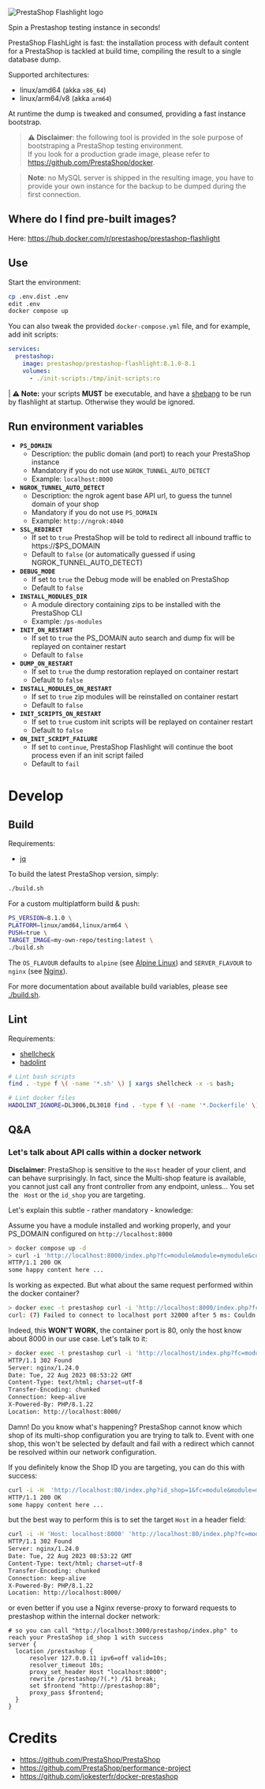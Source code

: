 ![PrestaShop Flashlight logo](./assets/prestashop_flashlight_logo.png)

Spin a Prestashop testing instance in seconds!

PrestaShop FlashLight is fast: the installation process with default content for a PrestaShop is tackled at build time, compiling the result to a single database dump.

Supported architectures:

- linux/amd64 (akka `x86_64`)
- linux/arm64/v8 (akka `arm64`)

At runtime the dump is tweaked and consumed, providing a fast instance bootstrap.

> **⚠️ Disclaimer**: the following tool is provided in the sole purpose of bootstraping a PrestaShop testing environment. <br>If you look for a production grade image, please refer to https://github.com/PrestaShop/docker.

> **Note**: no MySQL server is shipped in the resulting image, you have to provide your own instance for the backup to be dumped during the first connection.

## Where do I find pre-built images?

Here: https://hub.docker.com/r/prestashop/prestashop-flashlight

## Use

Start the environment:

```sh
cp .env.dist .env
edit .env
docker compose up
```

You can also tweak the provided `docker-compose.yml` file, and for example, add init scripts:

```yaml
services:
  prestashop:
    image: prestashop/prestashop-flashlight:8.1.0-8.1
    volumes:
      - ./init-scripts:/tmp/init-scripts:ro
```

| **⚠️ Note:** your scripts **MUST** be executable, and have a [shebang](<https://en.wikipedia.org/wiki/Shebang_(Unix)>) to be run by flashlight at startup. Otherwise they would be ignored.

## Run environment variables

- **`PS_DOMAIN`**
  - Description: the public domain (and port) to reach your PrestaShop instance
  - Mandatory if you do not use `NGROK_TUNNEL_AUTO_DETECT`
  - Example: `localhost:8000`
- **`NGROK_TUNNEL_AUTO_DETECT`**
  - Description: the ngrok agent base API url, to guess the tunnel domain of your shop
  - Mandatory if you do not use `PS_DOMAIN`
  - Example: `http://ngrok:4040`
- **`SSL_REDIRECT`**
  - If set to `true` PrestaShop will be told to redirect all inbound traffic to https://$PS_DOMAIN
  - Default to `false` (or automatically guessed if using NGROK_TUNNEL_AUTO_DETECT)
- **`DEBUG_MODE`**
  - If set to `true` the Debug mode will be enabled on PrestaShop
  - Default to `false`
- **`INSTALL_MODULES_DIR`**
  - A module directory containing zips to be installed with the PrestaShop CLI
  - Example: `/ps-modules`
- **`INIT_ON_RESTART`**
  - If set to `true` the PS_DOMAIN auto search and dump fix will be replayed on container restart
  - Default to `false`
- **`DUMP_ON_RESTART`**
  - If set to `true` the dump restoration replayed on container restart
  - Default to `false`
- **`INSTALL_MODULES_ON_RESTART`**
  - If set to `true` zip modules will be reinstalled on container restart
  - Default to `false`
- **`INIT_SCRIPTS_ON_RESTART`**
  - If set to `true` custom init scripts will be replayed on container restart
  - Default to `false`
- **`ON_INIT_SCRIPT_FAILURE`**
  - If set to `continue`, PrestaShop Flashlight will continue the boot process even if an init script failed
  - Default to `fail`

# Develop

## Build

Requirements:

- [jq](https://jqlang.github.io/jq/)

To build the latest PrestaShop version, simply:

```sh
./build.sh
```

For a custom multiplatform build & push:

```sh
PS_VERSION=8.1.0 \
PLATFORM=linux/amd64,linux/arm64 \
PUSH=true \
TARGET_IMAGE=my-own-repo/testing:latest \
./build.sh
```

The `OS_FLAVOUR` defaults to `alpine` (see [Alpine Linux](https://www.alpinelinux.org/)) and `SERVER_FLAVOUR` to `nginx` (see [Nginx](https://www.nginx.com/)).

For more documentation about available build variables, please see [./build.sh](./build.sh).

## Lint

Requirements:

- [shellcheck](https://github.com/koalaman/shellcheck)
- [hadolint](https://github.com/hadolint/hadolint)

```sh
# Lint bash scripts
find . -type f \( -name '*.sh' \) | xargs shellcheck -x -s bash;

# Lint docker files
HADOLINT_IGNORE=DL3006,DL3018 find . -type f \( -name '*.Dockerfile' \) | xargs hadolint;
```

## Q&A

### Let's talk about API calls within a docker network

**Disclaimer**: PrestaShop is sensitive to the `Host` header of your client, and can behave surprisingly. In fact, since the Multi-shop feature is available, you cannot just call any front controller from any endpoint, unless... You set the ` Host` or the `id_shop` you are targeting.

Let's explain this subtle - rather mandatory - knowledge:

Assume you have a module installed and working properly, and your PS_DOMAIN configured on `http://localhost:8000`

```sh
> docker compose up -d
> curl -i 'http://localhost:8000/index.php?fc=module&module=mymodule&controller=myctrl'
HTTP/1.1 200 OK
some happy content here ...
```

Is working as expected. But what about the same request performed within the docker container?

```sh
> docker exec -t prestashop curl -i 'http://localhost:8000/index.php?fc=module&module=mymodule&controller=myctrl'
curl: (7) Failed to connect to localhost port 32000 after 5 ms: Couldn't connect to server
```

Indeed, this **WON'T WORK**, the container port is 80, only the host know about 8000 in our use case. Let's talk to it:

```sh
> docker exec -t prestashop curl -i 'http://localhost/index.php?fc=module&module=mymodule&controller=myctrl'
HTTP/1.1 302 Found
Server: nginx/1.24.0
Date: Tue, 22 Aug 2023 08:53:22 GMT
Content-Type: text/html; charset=utf-8
Transfer-Encoding: chunked
Connection: keep-alive
X-Powered-By: PHP/8.1.22
Location: http://localhost:8000/
```

Damn! Do you know what's happening? PrestaShop cannot know which shop of its multi-shop configuration you are trying to talk to. Event with one shop, this won't be selected by default and fail with a redirect which cannot be resolved within our network configuration.

If you definitely know the Shop ID you are targeting, you can do this with success:

```sh
curl -i -H  'http://localhost:80/index.php?id_shop=1&fc=module&module=mymodule&controller=myctrl'
HTTP/1.1 200 OK
some happy content here ...
```

but the best way to perform this is to set the target `Host` in a header field:

```sh
curl -i -H 'Host: localhost:8000' 'http://localhost:80/index.php?fc=module&module=mymodule&controller=myctrl'
HTTP/1.1 302 Found
Server: nginx/1.24.0
Date: Tue, 22 Aug 2023 08:53:22 GMT
Content-Type: text/html; charset=utf-8
Transfer-Encoding: chunked
Connection: keep-alive
X-Powered-By: PHP/8.1.22
Location: http://localhost:8000/
```

or even better if you use a Nginx reverse-proxy to forward requests to prestashop within the internal docker network:

```nginx
# so you can call "http://localhost:3000/prestashop/index.php" to reach your PrestaShop id_shop 1 with success
server {
  location /prestashop {
      resolver 127.0.0.11 ipv6=off valid=10s;
      resolver_timeout 10s;
      proxy_set_header Host "localhost:8000";
      rewrite /prestashop/?(.*) /$1 break;
      set $frontend "http://prestashop:80";
      proxy_pass $frontend;
  }
}
```

# Credits

- https://github.com/PrestaShop/PrestaShop
- https://github.com/PrestaShop/performance-project
- https://github.com/jokesterfr/docker-prestashop
